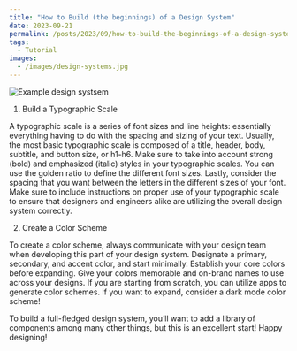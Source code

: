 ```yaml
---
title: "How to Build (the beginnings) of a Design System"
date: 2023-09-21
permalink: /posts/2023/09/how-to-build-the-beginnings-of-a-design-system/
tags:
  - Tutorial
images:
  - /images/design-systems.jpg
---
```


![Example design systsem](/images/design-systems.jpg)

1. Build a Typographic Scale

A typographic scale is a series of font sizes and line heights: essentially everything having to do with the spacing and sizing of your text. Usually, the most basic typographic scale is composed of a title, header, body, subtitle, and button size, or h1-h6. Make sure to take into account strong (bold) and emphasized (italic) styles in your typographic scales. You can use the golden ratio to define the different font sizes. Lastly, consider the spacing that you want between the letters in the different sizes of your font. Make sure to include instructions on proper use of your typographic scale to ensure that designers and engineers alike are utilizing the overall design system correctly.

2. Create a Color Scheme

To create a color scheme, always communicate with your design team when developing this part of your design system. Designate a primary, secondary, and accent color, and start minimally. Establish your core colors before expanding. Give your colors memorable and on-brand names to use across your designs. If you are starting from scratch, you can utilize apps to generate color schemes. If you want to expand, consider a dark mode color scheme!

To build a full-fledged design system, you’ll want to add a library of components among many other things, but this is an excellent start! Happy designing!
